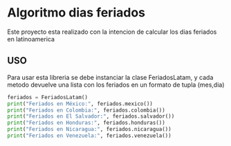 # Algoritmo dias feriados

Este proyecto esta realizado con la intencion de calcular los dias feriados en latinoamerica

## USO
Para usar esta libreria se debe instanciar la clase FeriadosLatam, y cada metodo devuelve una lista con los feriados en un formato de tupla (mes,dia)

```python
feriados = FeriadosLatam()
print("Feriados en México:", feriados.mexico())
print("Feriados en Colombia:", feriados.colombia())
print("Feriados en El Salvador:", feriados.salvador())
print("Feriados en Honduras:", feriados.honduras())
print("Feriados en Nicaragua:", feriados.nicaragua())
print("Feriados en Venezuela:", feriados.venezuela())
```
